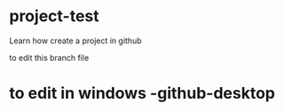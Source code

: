 # project-test

Learn how create a project in github

to edit this branch file 

# to edit in windows -github-desktop 